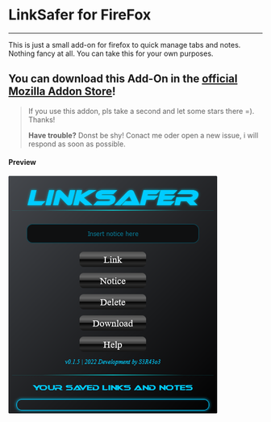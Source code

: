 # LinkSafer for FireFox #

---
This is just a small add-on for firefox to quick manage tabs and notes. Nothing fancy at all.
You can take this for your own purposes.

## You can download this Add-On in the [official Mozilla Addon Store](https://addons.mozilla.org/de/firefox/addon/linksafer/)! ##

> If you use this addon, pls take a second and let some stars there =). Thanks!
>
> **Have trouble?** Donst be shy! Conact me oder open a new issue, i will respond as soon as possible.

#### Preview ####

![Screenshot](https://github.com/sera619/LinkSafer-FireFox/blob/master/assets/Screen1.png?raw=true)

